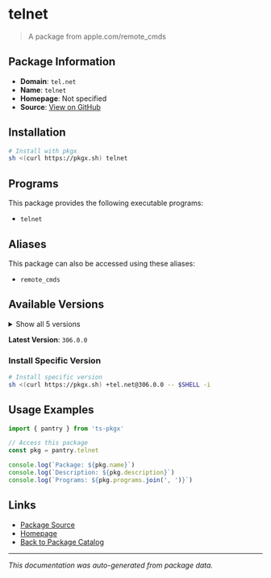 # telnet

> A package from apple.com/remote_cmds

## Package Information

- **Domain**: `tel.net`
- **Name**: `telnet`
- **Homepage**: Not specified
- **Source**: [View on GitHub](https://github.com/pkgxdev/pantry/tree/main/projects/apple.com/remote_cmds/package.yml)

## Installation

```bash
# Install with pkgx
sh <(curl https://pkgx.sh) telnet
```

## Programs

This package provides the following executable programs:

- `telnet`

## Aliases

This package can also be accessed using these aliases:

- `remote_cmds`

## Available Versions

<details>
<summary>Show all 5 versions</summary>

- `306.0.0`, `303.141.1`, `303.0.2`, `302.0.0`, `294.0.0`

</details>

**Latest Version**: `306.0.0`

### Install Specific Version

```bash
# Install specific version
sh <(curl https://pkgx.sh) +tel.net@306.0.0 -- $SHELL -i
```

## Usage Examples

```typescript
import { pantry } from 'ts-pkgx'

// Access this package
const pkg = pantry.telnet

console.log(`Package: ${pkg.name}`)
console.log(`Description: ${pkg.description}`)
console.log(`Programs: ${pkg.programs.join(', ')}`)
```

## Links

- [Package Source](https://github.com/pkgxdev/pantry/tree/main/projects/apple.com/remote_cmds/package.yml)
- [Homepage](#)
- [Back to Package Catalog](../package-catalog.md)

---

*This documentation was auto-generated from package data.*

